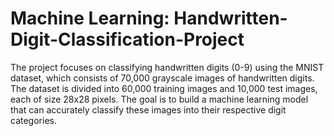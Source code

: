 # Machine Learning: Handwritten-Digit-Classification-Project

The project focuses on classifying handwritten digits (0-9) using the MNIST dataset, which consists of 70,000 grayscale images of handwritten digits. The dataset is divided into 60,000 training images and 10,000 test images, each of size 28x28 pixels. The goal is to build a machine learning model that can accurately classify these images into their respective digit categories.
